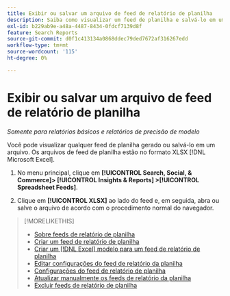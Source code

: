 ```yaml
---
title: Exibir ou salvar um arquivo de feed de relatório de planilha
description: Saiba como visualizar um feed de planilha e salvá-lo em um arquivo.
exl-id: b229ab9e-a48a-4487-8434-0fdcf7139d8f
feature: Search Reports
source-git-commit: d0f1c413134a0868ddec79ded7672af316267edd
workflow-type: tm+mt
source-wordcount: '115'
ht-degree: 0%

---
```


# Exibir ou salvar um arquivo de feed de relatório de planilha

*Somente para relatórios básicos e relatórios de precisão de modelo*

Você pode visualizar qualquer feed de planilha gerado ou salvá-lo em um arquivo. Os arquivos de feed de planilha estão no formato XLSX [!DNL Microsoft Excel].

1. No menu principal, clique em **[!UICONTROL Search, Social, & Commerce]> [!UICONTROL Insights & Reports] >[!UICONTROL Spreadsheet Feeds]**.

1. Clique em **[!UICONTROL XLSX]** ao lado do feed e, em seguida, abra ou salve o arquivo de acordo com o procedimento normal do navegador.

>[!MORELIKETHIS]
>
>* [Sobre feeds de relatório de planilha](spreadsheet-feed-about.md)
>* [Criar um feed de relatório de planilha](spreadsheet-feed-create.md)
>* [Criar um [!DNL Excel] modelo para um feed de relatório de planilha](spreadsheet-feed-create-excel-template.md)
>* [Editar configurações do feed de relatório da planilha](spreadsheet-feed-edit.md)
>* [Configurações do feed de relatório de planilha](spreadsheet-feed-settings.md)
>* [Atualizar manualmente os feeds de relatório da planilha](spreadsheet-feed-refresh.md)
>* [Excluir feeds de relatório de planilha](spreadsheet-feed-delete.md)
